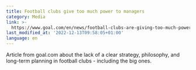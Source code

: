```yaml
---
title: Football clubs give too much power to managers
category: Media
link: >-
  https://www.goal.com/en/news/football-clubs-are-giving-too-much-power-to-managers-ex-shanghai-/1lhkfydmztc801ie64yeico1xq
last_modified_at: '2022-12-13T09:58:05+01:00'
language: en
---
```

Article from goal.com about the lack of a clear strategy, philosophy, and long-term planning in football clubs - including the big ones.
